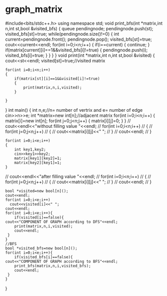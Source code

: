 # graph_matrix
#include<bits/stdc++.h>
using namespace std;
void print_bfs(int *matrix,int n,int st,bool &visited_bfs)
{
	queue<int> pendingnode;
	pendingnode.push(st);
	visited_bfs[st]=true;
	while(pendingnode.size()!=0)
	{
		int current=pendingnode.front();
		pendingnode.pop();
			visited_bfs[st]=true;
		cout<<current<<endl;
		for(int i=0;i<n;i++)
		{
			if(i==current)
			{
				continue;
			}
			if(matrix[current][i]==1&&visited_bfs[i]!=true)
			{
				pendingnode.push(i);
					visited_bfs[i]=true;
			}
		}
	}
}
void print(int *matrix,int n,int st,bool &visited)
{
	cout<<st<<endl;
	visited[st]=true;//visited matrix
	
	for(int i=0;i<n;i++)
	{
		if(matrix[st][i]==1&&visited[i]!=true)
		{
			print(matrix,n,i,visited);
		}
		
	}
}
int main()
{
	int n,e;//n= number of vertrix and e= number of edge
	cin>>n>>e;
	int *matrix=new int[n];//adjacent matrix
	for(int i=0;i<n;i++)
	{
		matrix[i]=new int[n];
		for(int j=0;j<n;j++)
		{
			matrix[i][j]=0;
		}
	}
//	cout<<endl<<"without filling value "<<endl;
//	for(int i=0;i<n;i++)
//	{
//		for(int j=0;j<n;j++)
//		{
//			cout<<matrix[i][j]<<" ";
//		}
//		cout<<endl;
//	}
	
	for(int i=0;i<e;i++)
	{
		int key1,key2;
		cin>>key1>>key2;
		matrix[key1][key2]=1;
		matrix[key2][key1]=1;
	}
	
//		cout<<endl<<"after filling value "<<endl;
//	for(int i=0;i<n;i++)
//	{
//		for(int j=0;j<n;j++)
//		{
//			cout<<matrix[i][j]<<" ";
//		}
//		cout<<endl;
//	}
	
	bool *visited=new bool[n]();
	cout<<endl;
	for(int i=0;i<e;i++)
	  cout<<visited[i]<<" ";
	cout<<endl;
	for(int i=0;i<e;i++){
		if(visited[i]==false){
	cout<<"COMPONENT OF GRAPH according to DFS"<<endl;
     	print(matrix,n,i,visited);
     	cout<<endl;
     }
    }
    //BFS
    bool *visited_bfs=new bool[n]();
    for(int i=0;i<e;i++){
		if(visited_bfs[i]==false){
	cout<<"COMPONENT OF GRAPH according to BFS"<<endl;
     	print_bfs(matrix,n,i,visited_bfs);
     	cout<<endl;
     }
    }
	
}

